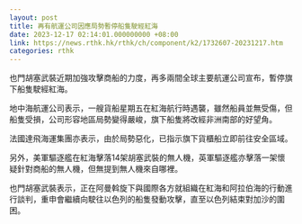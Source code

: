 ```yaml
---
layout: post
title: 再有航運公司因應局勢暫停船隻駛經紅海
date: 2023-12-17 02:14:01.000000000 +08:00
link: https://news.rthk.hk/rthk/ch/component/k2/1732607-20231217.htm
categories: rthk
---
```


也門胡塞武裝近期加強攻擊商船的力度，再多兩間全球主要航運公司宣布，暫停旗下船隻駛經紅海。

地中海航運公司表示，一艘貨船星期五在紅海航行時遇襲，雖然船員並無受傷，但船隻受損，公司形容地區局勢變得嚴峻，旗下船隻將改經非洲南部的好望角。

法國達飛海運集團亦表示，由於局勢惡化，已指示旗下貨櫃船立即前往安全區域。

另外，美軍驅逐艦在紅海擊落14架胡塞武裝的無人機，英軍驅逐艦亦擊落一架懷疑針對商船的無人機，但無提到無人機來自哪裡。

也門胡塞武裝表示，正在阿曼斡旋下與國際各方就組織在紅海和阿拉伯海的行動進行談判，重申會繼續向駛往以色列的船隻發動攻擊，直至以色列結束對加沙的圍困。
